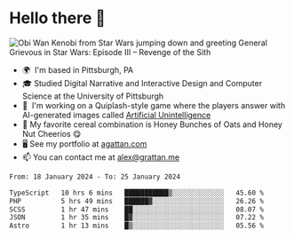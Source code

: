 <!--
**GameDog9988/GameDog9988** is a ✨ _special_ ✨ repository because its `README.md` (this file) appears on your GitHub profile.

Here are some ideas to get you started:

- 🔭 I’m currently working on ...
- 🌱 I’m currently learning ...
- 👯 I’m looking to collaborate on ...
- 🤔 I’m looking for help with ...
- 💬 Ask me about ...
- 📫 How to reach me: ...
- 😄 Pronouns: ...
- ⚡ Fun fact: ...
-->



Hello there 👋
==================================

![Obi Wan Kenobi from Star Wars jumping down and greeting General Grievous in Star Wars: Episode III – Revenge of the Sith](https://github.com/agrattan0820/agrattan0820/assets/51346343/689e56eb-29be-46a5-a079-28ea727b5f7e)


- 🌍  I'm based in Pittsburgh, PA
- 🎓  Studied Digital Narrative and Interactive Design and Computer Science at the University of Pittsburgh
- 👾  I'm working on a Quiplash-style game where the players answer with AI-generated images called [Artificial Unintelligence](https://github.com/agrattan0820/artificial-unintelligence)
- 🥣  My favorite cereal combination is Honey Bunches of Oats and Honey Nut Cheerios 😋
- 🖥️  See my portfolio at [agattan.com](http://agrattan.com/)
- 📫  You can contact me at [alex@grattan.me](mailto:alex@grattan.me)

<!--START_SECTION:waka-->

```txt
From: 18 January 2024 - To: 25 January 2024

TypeScript   10 hrs 6 mins   ███████████▒░░░░░░░░░░░░░   45.60 %
PHP          5 hrs 49 mins   ██████▓░░░░░░░░░░░░░░░░░░   26.26 %
SCSS         1 hr 47 mins    ██░░░░░░░░░░░░░░░░░░░░░░░   08.07 %
JSON         1 hr 35 mins    █▓░░░░░░░░░░░░░░░░░░░░░░░   07.22 %
Astro        1 hr 13 mins    █▒░░░░░░░░░░░░░░░░░░░░░░░   05.56 %
```

<!--END_SECTION:waka-->
